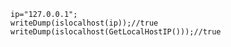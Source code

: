 ```luceescript+trycf
ip="127.0.0.1";
writeDump(islocalhost(ip));//true
writeDump(islocalhost(GetLocalHostIP()));//true
```
